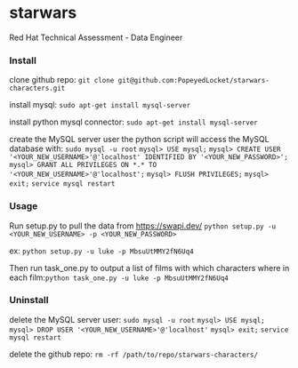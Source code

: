 # starwars
Red Hat Technical Assessment - Data Engineer



### Install

clone github repo:
`git clone git@github.com:PopeyedLocket/starwars-characters.git`

install mysql:
`sudo apt-get install mysql-server`

install python mysql connector:
`sudo apt-get install mysql-server`

create the MySQL server user the python script will access the MySQL database with:
`sudo mysql -u root`
`mysql> USE mysql;`
`mysql> CREATE USER '<YOUR_NEW_USERNAME>'@'localhost' IDENTIFIED BY '<YOUR_NEW_PASSWORD>';`
`mysql> GRANT ALL PRIVILEGES ON *.* TO '<YOUR_NEW_USERNAME>'@'localhost';`
`mysql> FLUSH PRIVILEGES;`
`mysql> exit;`
`service mysql restart`



### Usage

Run setup.py to pull the data from ​https://swapi.dev/
`python setup.py -u <YOUR_NEW_USERNAME> -p <YOUR_NEW_PASSWORD>`

ex:
`python setup.py -u luke -p MbsuUtMMY2fN6Uq4`

Then run task_one.py to output a list of films with which characters where in each film:
​`python task_one.py -u luke -p MbsuUtMMY2fN6Uq4`



### Uninstall

delete the MySQL server user:
`sudo mysql -u root`
`mysql> USE mysql;`
`mysql> DROP USER '<YOUR_NEW_USERNAME>'@'localhost'`
`mysql> exit;`
`service mysql restart`

delete the github repo:
`rm -rf /path/to/repo/starwars-characters/`

